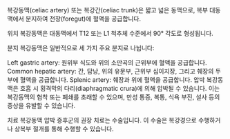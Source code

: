 복강동맥(celiac artery) 또는 복강간(celiac trunk)은 짧고 넓은 동맥으로, 복부 대동맥에서 분지하여 전장(foregut)에 혈액을 공급합니다.

위치
복강동맥은 대동맥에서 T12 또는 L1 척추체 수준에서 90° 각도로 형성됩니다.

분지
복강동맥은 일반적으로 세 가지 주요 분지로 나뉩니다:

Left gastric artery: 원위부 식도와 위의 소만곡의 근위부에 혈액을 공급합니다.
Common hepatic artery: 간, 담낭, 위의 유문부, 근위부 십이지장, 그리고 췌장의 두부에 혈액을 공급합니다.
Splenic artery: 췌장과 위에 혈액을 공급합니다.
압박
복강동맥은 호흡 시 횡격막의 다리(diaphragmatic crura)에 의해 압박될 수 있습니다. 이는 복강동맥의 협착 또는 폐쇄를 초래할 수 있으며, 만성 통증, 복통, 식욕 부진, 설사 등의 증상을 유발할 수 있습니다.

치료
복강동맥 압박 증후군의 권장 치료는 수술입니다. 이 수술은 복강경으로 수행하거나 상복부 절개를 통해 수행할 수 있습니다.